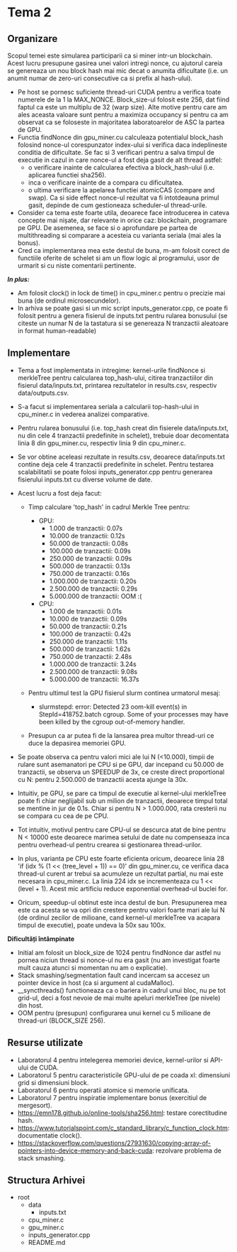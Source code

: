 # Tema 2

Organizare
-
Scopul temei este simularea participarii ca si miner intr-un blockchain. Acest lucru presupune gasirea unei valori intregi nonce, cu ajutorul careia se genereaza un nou block hash mai mic decat o anumita dificultate (i.e. un anumit numar de zero-uri consecutive ca si prefix al hash-ului).

* Pe host se pornesc suficiente thread-uri CUDA pentru a verifica toate numerele de la 1 la MAX_NONCE. Block_size-ul folosit este 256, dat fiind faptul ca este un multiplu de 32 (warp size). Alte motive pentru care am ales aceasta valoare sunt pentru a maximiza occupancy si pentru ca am observat ca se foloseste in majoritatea laboratoarelor de ASC la partea de GPU.
* Functia findNonce din gpu_miner.cu calculeaza potentialul block_hash folosind nonce-ul corespunzator index-ului si verifica daca indeplineste conditia de dificultate. Se fac si 3 verificari pentru a salva timpul de executie in cazul in care nonce-ul a fost deja gasit de alt thread astfel:
  - o verificare inainte de calcularea efectiva a block_hash-ului (i.e. aplicarea functiei sha256).
  - inca o verificare inainte de a compara cu dificultatea.
  - o ultima verificare la apelarea functiei atomicCAS (compare and swap). Ca si side effect nonce-ul rezultat va fi intotdeauna primul gasit, depinde de cum gestioneaza scheduler-ul thread-urile.
* Consider ca tema este foarte utila, deoarece face introducerea in cateva concepte mai nișate, dar relevante in orice caz: blockchain, programare pe GPU. De asemenea, se face si o aprofundare pe partea de multithreading si comparare a acesteia cu varianta seriala (mai ales la bonus).
* Cred ca implementarea mea este destul de buna, m-am folosit corect de functiile oferite de schelet si am un flow logic al programului, usor de urmarit si cu niste comentarii pertinente.

***In plus:***

* Am folosit clock() in lock de time() in cpu_miner.c pentru o precizie mai buna (de ordinul microsecundelor).
* In arhiva se poate gasi si un mic script inputs_generator.cpp, ce poate fi folosit pentru a genera fisierul de inputs.txt pentru rularea bonusului (se citeste un numar N de la tastatura si se genereaza N tranzactii aleatoare in format human-readable)


Implementare
-
* Tema a fost implementata in intregime: kernel-urile findNonce si merkleTree pentru calcularea top_hash-ului, citirea tranzactiilor din fisierul data/inputs.txt, printarea rezultatelor in results.csv, respectiv data/outputs.csv.
* S-a facut si implementarea seriala a calcularii top-hash-ului in cpu_miner.c in vederea analizei comparative.
* Pentru rularea bonusului (i.e. top_hash creat din fisierele data/inputs.txt, nu din cele 4 tranzactii predefinite in schelet), trebuie doar decomentata linia 8 din gpu_miner.cu, respectiv linia 9 din cpu_miner.c.
* Se vor obtine aceleasi rezultate in results.csv, deoarece data/inputs.txt contine deja cele 4 tranzactii predefinite in schelet. Pentru testarea scalabilitatii se poate folosi inputs_generator.cpp pentru generarea fisierului inputs.txt cu diverse volume de date.
* Acest lucru a fost deja facut:

  * Timp calculare 'top_hash' in cadrul Merkle Tree pentru:
      * GPU:
        - 1.000 de tranzactii: 0.07s
        - 10.000 de tranzactii: 0.12s
        - 50.000 de tranzactii: 0.08s
        - 100.000 de tranzactii: 0.09s
        - 250.000 de tranzactii: 0.09s
        - 500.000 de tranzactii: 0.13s
        - 750.000 de tranzactii: 0.16s
        - 1.000.000 de tranzactii: 0.20s
        - 2.500.000 de tranzactii: 0.29s
        - 5.000.000 de tranzactii: OOM :(
      * CPU:
        - 1.000 de tranzactii: 0.01s
        - 10.000 de tranzactii: 0.09s
        - 50.000 de tranzactii: 0.21s
        - 100.000 de tranzactii: 0.42s
        - 250.000 de tranzactii: 1.11s
        - 500.000 de tranzactii: 1.62s
        - 750.000 de tranzactii: 2.48s
        - 1.000.000 de tranzactii: 3.24s
        - 2.500.000 de tranzactii: 9.08s
        - 5.000.000 de tranzactii: 16.37s

  * Pentru ultimul test la GPU fisierul slurm continea urmatorul mesaj:
    * slurmstepd: error: Detected 23 oom-kill event(s)
    in StepId=418752.batch cgroup. Some of your
    processes may have been killed by the cgroup
    out-of-memory handler.
  * Presupun ca ar putea fi de la lansarea prea multor thread-uri ce duce la depasirea memoriei GPU.
* Se poate observa ca pentru valori mici ale lui N (<10.000), timpii de rulare sunt asemanatori pe CPU si pe GPU, dar incepand cu 50.000 de tranzactii, se observa un SPEEDUP de 3x, ce creste direct proportional cu N: pentru 2.500.000 de tranzactii acesta ajunge la 30x.
* Intuitiv, pe GPU, se pare ca timpul de executie al kernel-ului merkleTree poate fi chiar neglijabil sub un milion de tranzactii, deoarece timpul total se mentine in jur de 0.1s. Chiar si pentru N > 1.000.000, rata cresterii nu se compara cu cea de pe CPU.
* Tot intuitiv, motivul pentru care CPU-ul se descurca atat de bine pentru N < 10000 este deoarece marimea setului de date nu compenseaza inca pentru overhead-ul pentru crearea si gestionarea thread-urilor.
* In plus, varianta pe CPU este foarte eficienta oricum, deoarece linia 28 'if (idx % (1 << (tree_level + 1)) == 0)' din gpu_miner.cu, ce verifica daca thread-ul curent ar trebui sa acumuleze un rezultat partial, nu mai este necesara in cpu_miner.c. La linia 224 idx se incrementeaza cu 1 << (level + 1). Acest mic artificiu reduce exponential overhead-ul buclei for.
* Oricum, speedup-ul obtinut este inca destul de bun. Presupunerea mea este ca acesta se va opri din crestere pentru valori foarte mari ale lui N (de ordinul zecilor de milioane, cand kernel-ul merkleTree va acapara timpul de executie), poate undeva la 50x sau 100x.

**Dificultăți întâmpinate**

* Initial am folosit un block_size de 1024 pentru findNonce dar astfel nu pornea niciun thread si nonce-ul nu era gasit (nu am investigat foarte mult cauza atunci si momentan nu am o explicatie).
* Stack smashing/segmentation fault cand incercam sa accesez un pointer device in host (ca si argument al cudaMalloc).
* __syncthreads() functioneaza ca o bariera in cadrul unui bloc, nu pe tot grid-ul, deci a fost nevoie de mai multe apeluri merkleTree (pe nivele) din host.
* OOM pentru (presupun) configurarea unui kernel cu 5 milioane de thread-uri (BLOCK_SIZE 256).

Resurse utilizate
-
* Laboratorul 4 pentru intelegerea memoriei device, kernel-urilor si API-ului de CUDA.
* Laboratorul 5 pentru caracteristicile GPU-ului de pe coada xl: dimensiuni grid si dimensiuni block.
* Laboratorul 6 pentru operatii atomice si memorie unificata.
* Laboratorul 7 pentru inspiratie implementare bonus (exercitiul de mergesort).
* https://emn178.github.io/online-tools/sha256.html: testare corectitudine hash.
* https://www.tutorialspoint.com/c_standard_library/c_function_clock.htm: documentatie clock().
* https://stackoverflow.com/questions/27931630/copying-array-of-pointers-into-device-memory-and-back-cuda: rezolvare problema de stack smashing.

Structura Arhivei
-

- root
  - data
    - inputs.txt
  - cpu_miner.c
  - gpu_miner.c
  - inputs_generator.cpp
  - README.md
